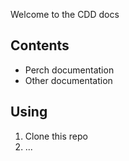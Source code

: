 Welcome to the CDD docs

## Contents

* Perch documentation
* Other documentation

## Using

1. Clone this repo
2. ...